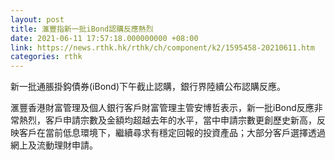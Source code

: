 ```yaml
---
layout: post
title: 滙豐指新一批iBond認購反應熱烈
date: 2021-06-11 17:57:18.000000000 +08:00
link: https://news.rthk.hk/rthk/ch/component/k2/1595458-20210611.htm
categories: rthk
---
```


新一批通脹掛鈎債券(iBond)下午截止認購，銀行界陸續公布認購反應。

滙豐香港財富管理及個人銀行客戶財富管理主管安博哲表示，新一批iBond反應非常熱烈，客戶申請宗數及金額均超越去年的水平，當中申請宗數更創歷史新高，反映客戶在當前低息環境下，繼續尋求有穩定回報的投資產品；大部分客戶選擇透過網上及流動理財申請。
